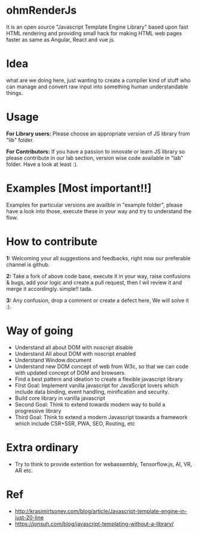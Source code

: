 # ohmRenderJs
It is an open source "Javascript Template Engine Library" based upon fast HTML rendering and providing small hack for making HTML web pages faster as same as Angular, React and vue js.  

# Idea
what are we doing here, just wanting to create a compiler kind of stuff who can manage and convert raw input into something human understandable things.

# Usage
**For Library users:** Please choose an appropriate version of JS library from "lib" folder.

**For Contributors:** If you have a passion to innovate or learn JS library so please contribute in our lab section, version wise code available in "lab" folder. Have a look at least :).

# Examples [Most important!!]
Examples for particular versions are availble in "example folder", please have a look into those, execute these in your way and try to understand the flow.

# How to contribute
**1:** Welcoming your all suggestions and feedbacks, right now our preferable channel is github. 

**2:** Take a fork of above code base, execute it in your way, raise confusions & bugs, add your logic and create a pull request, then I wil review it and merge it accordingly. simple!! tada.

**3:** Any confusion, drop a comment or create a defect here, We will solve it :).

# Way of going
  - Understand all about DOM with noscript disable
  - Understand All about DOM with noscript enabled
  - Understand Window.document
  - Understand new DOM concept of web from W3c, so that we can code with updated concept of DOM and browsers.
  - Find a best pattern and ideation to create a flexible javascript library
  - First Goal: Implement vanilla javascript for JavaScript lovers which include data binding, event handling, minification and security. 
  - Build core library in vanilla javascript
  - Second Goal: Think to extend towards modern way to build a progressive library 
  - Third Goal: Think to extend a modern Javascript towards a framework which include CSR+SSR, PWA, SEO, Routing, etc

# Extra ordinary
  - Try to think to provide extention for webassembly, Tensorflow.js, AI, VR, AR etc.     
  
# Ref
- http://krasimirtsonev.com/blog/article/Javascript-template-engine-in-just-20-line
- https://jonsuh.com/blog/javascript-templating-without-a-library/
